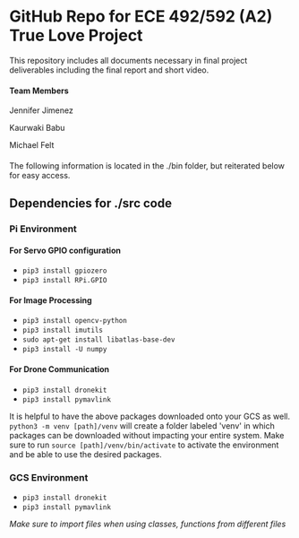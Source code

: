 # GitHub Repo for ECE 492/592 (A2) True Love Project

This repository includes all documents necessary in final project deliverables including the final report and short video. 

#### Team Members
Jennifer Jimenez

Kaurwaki Babu

Michael Felt 

####

The following information is located in the ./bin folder, but reiterated below for easy access. 

## Dependencies for ./src code

### Pi Environment
#### For Servo GPIO configuration
- `pip3 install gpiozero`
- `pip3 install RPi.GPIO`
  
#### For Image Processing 
- `pip3 install opencv-python`
- `pip3 install imutils`
- `sudo apt-get install libatlas-base-dev`
- `pip3 install -U numpy`

#### For Drone Communication 
- `pip3 install dronekit`
- `pip3 install pymavlink`

It is helpful to have the above packages downloaded onto your GCS as well. `python3 -m venv [path]/venv` will create a folder labeled 'venv' in which packages can be downloaded without impacting your entire system. 
Make sure to run `source [path]/venv/bin/activate` to activate the environment and be able to use the desired packages. 

### GCS Environment
- `pip3 install dronekit`
- `pip3 install pymavlink`

<i> Make sure to import files when using classes, functions from different files </i> 
